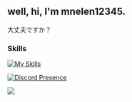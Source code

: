 well, hi, I'm mnelen12345.
---
大丈夫ですか？
### Skills
[![My Skills](https://skillicons.dev/icons?i=css,html,js,py,cs,unity,linux)](https://skillicons.dev)

[![Discord Presence](https://lanyard.cnrad.dev/api/954702228789268512)](https://discord.com/users/954702228789268512)

![](https://media.tenor.com/P7hCyZlzDH4AAAAC/wink-anime.gif)
